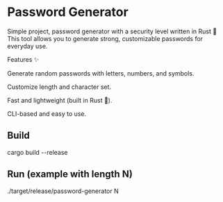 # Password Generator

Simple project, password generator with a security level written in Rust 🦀
This tool allows you to generate strong, customizable passwords for everyday use.

Features ✨

Generate random passwords with letters, numbers, and symbols.

Customize length and character set.

Fast and lightweight (built in Rust 🚀).

CLI-based and easy to use.
## Build
cargo build --release  

## Run (example with length N)
./target/release/password-generator N
